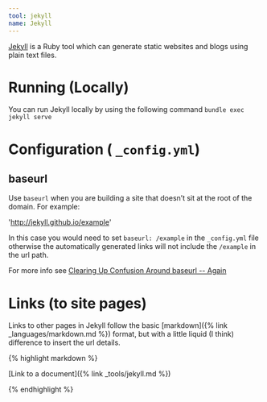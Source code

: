 ```yaml
---
tool: jekyll
name: Jekyll
--- 
```


[Jekyll](https://jekyllrb.com/) is a Ruby tool which can generate static websites and blogs using plain text files.
<!--more-->
# Running (Locally)

You can run Jekyll locally by using the following command `bundle exec jekyll serve`

# Configuration ( `_config.yml`)

## baseurl

Use `baseurl` when you are building a site that doesn’t sit at the root of the domain. For example:

'http://jekyll.github.io/example'

In this case you would need to set `baseurl: /example` in the `_config.yml` file otherwise the automatically generated links will not include the `/example`  in the url path. 

For more info see [Clearing Up Confusion Around baseurl -- Again](https://byparker.com/blog/2014/clearing-up-confusion-around-baseurl/)

# Links (to site pages)

Links to other pages in Jekyll follow the basic [markdown]({% link _languages/markdown.md %}) format, but with a little liquid (I think) difference to insert the url details.

{% highlight markdown %}

   [Link to a document]({% link _tools/jekyll.md %})

{% endhighlight %}